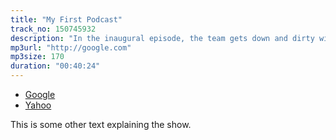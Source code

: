 ```yaml
---
title: "My First Podcast"
track_no: 150745932
description: "In the inaugural episode, the team gets down and dirty with the podcasting scene"
mp3url: "http://google.com"
mp3size: 170
duration: "00:40:24"
---
```


<ul>
    <li><a href="http://google.com">Google</a></li>
    <li><a href="http://yahoo.com">Yahoo</a></li>
</ul>
<p>
    This is some other text explaining the show.
</p>
